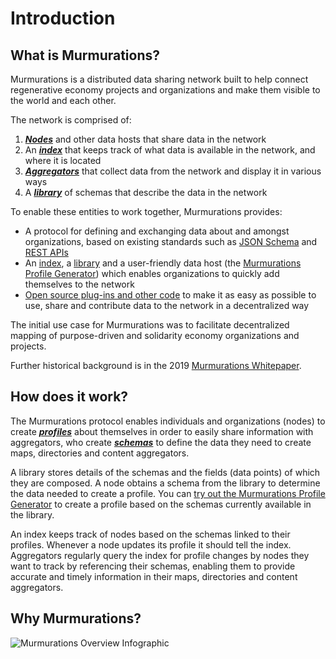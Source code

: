 # Introduction

## What is Murmurations?

Murmurations is a distributed data sharing network built to help connect regenerative economy projects and organizations and make them visible to the world and each other.

The network is comprised of:

1. [_**Nodes**_](/about/common-terms.html#node) and other data hosts that share data in the network
2. An [_**index**_](/about/common-terms.html#index) that keeps track of what data is available in the network, and where it is located
3. [_**Aggregators**_](/about/common-terms.html#aggregator) that collect data from the network and display it in various ways
4. A [_**library**_](/about/common-terms.html#library) of schemas that describe the data in the network

To enable these entities to work together, Murmurations provides:

- A protocol for defining and exchanging data about and amongst organizations, based on existing standards such as [JSON Schema](https://json-schema.org/understanding-json-schema/) and [REST APIs](https://www.redhat.com/en/topics/api/what-is-a-rest-api)
- An [index](https://test-index.murmurations.network/v2/nodes), a [library](https://test-library.murmurations.network/v2/schemas) and a user-friendly data host (the [Murmurations Profile Generator](https://test-tools.murmurations.network/profile-generator)) which enables organizations to quickly add themselves to the network
- [Open source plug-ins and other code](https://github.com/MurmurationsNetwork) to make it as easy as possible to use, share and contribute data to the network in a decentralized way

The initial use case for Murmurations was to facilitate decentralized mapping of purpose-driven and solidarity economy organizations and projects.

Further historical background is in the 2019 [Murmurations Whitepaper](https://murmurations.network/wp-content/uploads/2019/09/murmurations-white-paper-v0.1.0.pdf).

## How does it work?

The Murmurations protocol enables individuals and organizations (nodes) to create [_**profiles**_](/about/common-terms.html#profile) about themselves in order to easily share information with aggregators, who create [_**schemas**_](/about/common-terms.html#schema) to define the data they need to create maps, directories and content aggregators.

A library stores details of the schemas and the fields (data points) of which they are composed. A node obtains a schema from the library to determine the data needed to create a profile. You can [try out the Murmurations Profile Generator](https://test-tools.murmurations.network/profile-generator) to create a profile based on the schemas currently available in the library.

An index keeps track of nodes based on the schemas linked to their profiles. Whenever a node updates its profile it should tell the index. Aggregators regularly query the index for profile changes by nodes they want to track by referencing their schemas, enabling them to provide accurate and timely information in their maps, directories and content aggregators.

## Why Murmurations?

![Murmurations Overview Infographic](/murmurations_overview.png)
